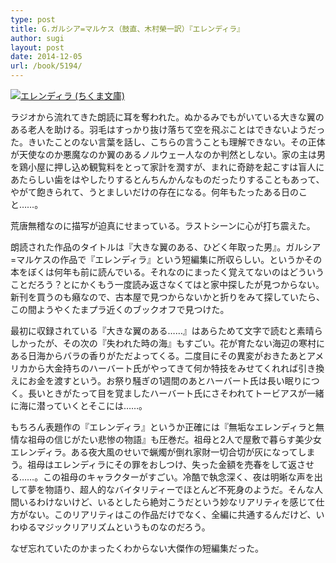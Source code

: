 ```yaml
---
type: post
title: G.ガルシア=マルケス（鼓直、木村榮一訳）『エレンディラ』
author: sugi
layout: post
date: 2014-12-05
url: /book/5194/
---
```

<a href="http://www.amazon.co.jp/exec/obidos/ASIN/4480022775/chezsugi-22/ref=nosim/" onclick="_gaq.push(['_trackEvent', 'outbound-article', 'http://www.amazon.co.jp/exec/obidos/ASIN/4480022775/chezsugi-22/ref=nosim/', '']);" name="amazletlink" target="_blank"><img src="http://i1.wp.com/ecx.images-amazon.com/images/I/51ZEhHYSDWL._SL160_.jpg?w=660" alt="エレンディラ (ちくま文庫)" class="alignleft"  data-recalc-dims="1" /></a>

ラジオから流れてきた朗読に耳を奪われた。ぬかるみでもがいている大きな翼のある老人を助ける。羽毛はすっかり抜け落ちて空を飛ぶことはできないようだった。きいたことのない言葉を話し、こちらの言うことも理解できない。その正体が天使なのか悪魔なのか翼のあるノルウェー人なのか判然としない。家の主は男を鶏小屋に押し込め観覧料をとって家計を潤すが、まれに奇跡を起こすは盲人にあたらしい歯をはやしたりするとんちんかんなものだったりすることもあって、やがて飽きられて、うとましいだけの存在になる。何年もたったある日のこと……。

荒唐無稽なのに描写が迫真にせまっている。ラストシーンに心が打ち震えた。

朗読された作品のタイトルは『大きな翼のある、ひどく年取った男』。ガルシア=マルケスの作品で『エレンディラ』という短編集に所収らしい。というかその本をぼくは何年も前に読んでいる。それなのにまったく覚えてないのはどういうことだろう？とにかくもう一度読み返さなくてはと家中探したが見つからない。新刊を買うのも癪なので、古本屋で見つからないかと折りをみて探していたら、この間ようやくたまプラ近くのブックオフで見つけた。

最初に収録されている『大きな翼のある……』はあらためて文字で読むと素晴らしかったが、その次の『失われた時の海』もすごい。花が育たない海辺の寒村にある日海からバラの香りがただよってくる。二度目にその異変がおきたあとアメリカから大金持ちのハーバート氏がやってきて何か特技をみせてくれれば引き換えにお金を渡すという。お祭り騒ぎの1週間のあとハーバート氏は長い眠りにつく。長いときがたって目を覚ましたハーバート氏にさそわれてトービアスが一緒に海に潜っていくとそこには……。

もちろん表題作の『エレンディラ』というか正確には『無垢なエレンディラと無情な祖母の信じがたい悲惨の物語』も圧巻だ。祖母と2人で屋敷で暮らす美少女エレンディラ。ある夜大風のせいで蝋燭が倒れ家財一切合切が灰になってしまう。祖母はエレンディラにその罪をおしつけ、失った金額を売春をして返させる……。この祖母のキャラクターがすごい。冷酷で執念深く、夜は明晰な声を出して夢を物語り、超人的なバイタリティーでほとんど不死身のようだ。そんな人間いるわけないけど、いるとしたら絶対こうだという妙なリアリティを感じて仕方がない。このリアリティはこの作品だけでなく、全編に共通するんだけど、いわゆるマジックリアリズムというものなのだろう。

なぜ忘れていたのかまったくわからない大傑作の短編集だった。

